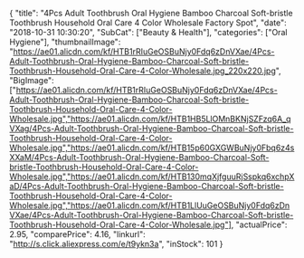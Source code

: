 {
	"title": "4Pcs Adult Toothbrush Oral Hygiene Bamboo Charcoal Soft-bristle Toothbrush Household Oral Care 4 Color Wholesale Factory Spot",
	"date": "2018-10-31 10:30:20",
	"SubCat": ["Beauty & Health"],
	"categories": ["Oral Hygiene"],
	"thumbnailImage": "https://ae01.alicdn.com/kf/HTB1rRIuGeOSBuNjy0Fdq6zDnVXae/4Pcs-Adult-Toothbrush-Oral-Hygiene-Bamboo-Charcoal-Soft-bristle-Toothbrush-Household-Oral-Care-4-Color-Wholesale.jpg_220x220.jpg",
	"BigImage": ["https://ae01.alicdn.com/kf/HTB1rRIuGeOSBuNjy0Fdq6zDnVXae/4Pcs-Adult-Toothbrush-Oral-Hygiene-Bamboo-Charcoal-Soft-bristle-Toothbrush-Household-Oral-Care-4-Color-Wholesale.jpg","https://ae01.alicdn.com/kf/HTB1HB5LlOMnBKNjSZFzq6A_qVXag/4Pcs-Adult-Toothbrush-Oral-Hygiene-Bamboo-Charcoal-Soft-bristle-Toothbrush-Household-Oral-Care-4-Color-Wholesale.jpg","https://ae01.alicdn.com/kf/HTB15p60GXGWBuNjy0Fbq6z4sXXaM/4Pcs-Adult-Toothbrush-Oral-Hygiene-Bamboo-Charcoal-Soft-bristle-Toothbrush-Household-Oral-Care-4-Color-Wholesale.jpg","https://ae01.alicdn.com/kf/HTB130mqXjfguuRjSspkq6xchpXaD/4Pcs-Adult-Toothbrush-Oral-Hygiene-Bamboo-Charcoal-Soft-bristle-Toothbrush-Household-Oral-Care-4-Color-Wholesale.jpg","https://ae01.alicdn.com/kf/HTB1LlUuGeOSBuNjy0Fdq6zDnVXae/4Pcs-Adult-Toothbrush-Oral-Hygiene-Bamboo-Charcoal-Soft-bristle-Toothbrush-Household-Oral-Care-4-Color-Wholesale.jpg"],
	"actualPrice": 2.95,
	"comparePrice": 4.16,
	"linkurl": "http://s.click.aliexpress.com/e/t9ykn3a",
	"inStock": 101
}
